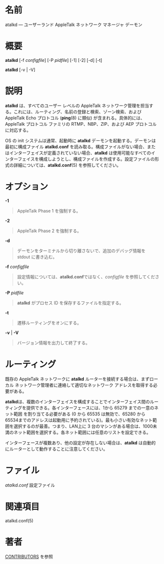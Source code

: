 # 名前

atalkd — ユーザーランド AppleTalk ネットワーク マネージャ デーモン

# 概要

**atalkd** [-f *configfile*] [-P *pidfile*] [-1] [-2] [-d] [-t]

**atalkd** [-v | -V]

# 説明

**atalkd** は、すべてのユーザー レベルの AppleTalk ネットワーク管理を担当する。これには、ルーティング、名前の登録と検索、ゾーン検索、および AppleTalk Echo プロトコル (**ping**(8) に類似)  が含まれる。具体的には、AppleTalk プロトコル ファミリの RTMP、NBP、ZIP、および AEP プロトコルに対応する。

OS の init システムは通常、起動時に **atalkd** デーモンを起動する。デーモンは最初に構成ファイル **atalkd.conf**
を読み取る。構成ファイルがない場合、またはインターフェイスが定義されていない場合、**atalkd**
は使用可能なすべてのインターフェイスを構成しようとし、構成ファイルを作成する。設定ファイルの形式の詳細については、**atalkd.conf**(5)
を参照してください。

# オプション

**-1**

> AppleTalk Phase 1 を強制する。

**-2**

> AppleTalk Phase 2 を強制する。

**-d**

> デーモンをターミナルから切り離さないで、追加のデバッグ情報を stdout
に書き込む。

**-f** *configfile*

> 設定情報については、**atalkd.conf**ではなく、*configfile*
を参照してください。

**-P** *pidfile*

> **atalkd** がプロセス ID を保存するファイルを指定する。

**-t**

> 遷移ルーティングをオンにする。

**-v** | **-V**

> バージョン情報を出力して終了する。

# ルーティング

既存の AppleTalk ネットワークに **atalkd** ルーターを接続する場合は、まずローカル ネットワーク管理者に連絡して適切なネットワーク
アドレスを取得する必要がある。

**atalkd**は、複数のインターフェイスを構成することでインターフェイス間のルーティングを提供できる。各インターフェースには、1から 65279 までの一意のネット範囲 を割り当てる必要がある (0 から 65535 は無効で、65280 から 65534までのアドレスは起動用に予約されている)。最も小さい有効なネット範囲を選択するのが最善。つまり、LAN上に 3 台のマシンがある場合は、1000未満のネット範囲を選択する。各ネット範囲には任意のリストを設定できる。

インターフェースが複数あり、他の設定が存在しない場合は、**atalkd** は自動的にルーターとして動作することに注意してください。

# ファイル

*atalkd.conf* 設定ファイル

# 関連項目

atalkd.conf(5)

# 著者

[CONTRIBUTORS](https://netatalk.io/contributors) を参照
